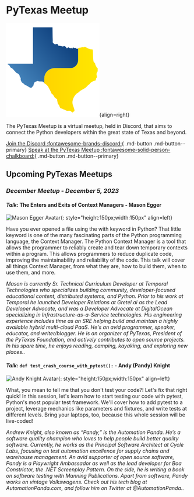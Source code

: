 # PyTexas Meetup


![PyTexas Logo](assets/images/pytexas-logo.png){align=right}

The PyTexas Meetup is a virtual meetup, held in Discord, that aims to 
connect the Python developers within the great state
of Texas and beyond. 

[Join the Discord :fontawesome-brands-discord:](https://discord.gg/jNPAbcNukj){ .md-button .md-button--primary}
[Speak at the PyTexas Meetup :fontawesome-solid-person-chalkboard:](https://forms.gle/a9WrW7wJSkPCCG437){ .md-button .md-button--primary}

## Upcoming PyTexas Meetups

### _December Meetup - December 5, 2023_

#### _Talk:_  The Enters and Exits of Context Managers - Mason Egger
![Mason Egger Avatar](https://github.com/masonegger.png){: style="height:150px;width:150px" align=left}

Have you ever opened a file using the with keyword in Python? That little keyword is one of the many fascinating parts of the Python programming language, the Context Manager. The Python Context Manager is a tool that allows the programmer to reliably create and tear down temporary contexts within a program. This allows programmers to reduce duplicate code, improving the maintainability and reliability of the code. This talk will cover all things Context Manager, from what they are, how to build them, when to use them, and more.

_Mason is currently Sr. Technical Curriculum Developer at Temporal Technologies who specializes building community, developer-focused educational content, distributed systems, and Python. Prior to his work at Temporal he launched Developer Relations at Gretel.ai as the Lead Developer Advocate, and was a Developer Advocate at DigitalOcean specializing in Infrastructure-as-a-Service technologies. His engineering experience includes time as an SRE helping build and maintain a highly available hybrid multi-cloud PaaS. He's an avid programmer, speaker, educator, and writer/blogger. He is an organizer of PyTexas, President of the PyTexas Foundation, and actively contributes to open source projects. In his spare time, he enjoys reading, camping, kayaking, and exploring new places.._

#### _Talk:_ `def test_crash_course_with_pytest():` - Andy (Pandy) Knight
![Andy Knight Avatar](https://github.com/AndyLPK247.png){: style="height:150px;width:150px" align=left}

What, you mean to tell me that you don't test your code?! Let's fix that right quick! In this session, let's learn how to start testing our code with pytest, Python's most popular test framework. We'll cover how to add pytest to a project, leverage mechanics like parameters and fixtures, and write tests at different levels. Bring your laptops, too, because this whole session will be live-coded!

_Andrew Knight, also known as “Pandy,” is the Automation Panda. He’s a software quality champion who loves to help people build better quality software. Currently, he works as the Principal Software Architect at Cycle Labs, focusing on test automation excellence for supply chains and warehouse management. An avid supporter of open source software, Pandy is a Playwright Ambassador as well as the lead developer for Boa Constrictor, the .NET Screenplay Pattern. On the side, he is writing a book on software testing with Manning Publications. Apart from software, Pandy works on vintage Volkswagens. Check out his tech blog at AutomationPanda.com, and follow him on Twitter at @AutomationPanda.._